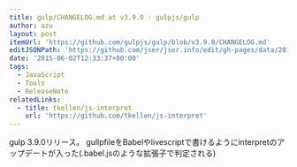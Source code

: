 ```yaml
---
title: gulp/CHANGELOG.md at v3.9.0 · gulpjs/gulp
author: azu
layout: post
itemUrl: 'https://github.com/gulpjs/gulp/blob/v3.9.0/CHANGELOG.md'
editJSONPath: 'https://github.com/jser/jser.info/edit/gh-pages/data/2015/06/index.json'
date: '2015-06-02T12:33:37+00:00'
tags:
  - JavaScript
  - Tools
  - ReleaseNote
relatedLinks:
  - title: tkellen/js-interpret
    url: 'https://github.com/tkellen/js-interpret'
---
```

gulp 3.9.0リリース。
gullpfileをBabelやlivescriptで書けるようにinterpretのアップデートが入った(.babel.jsのような拡張子で判定される)
